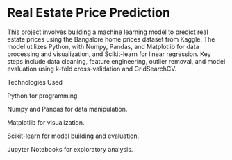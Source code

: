 
 # **Real Estate Price Prediction**

This project involves building a machine learning model to predict real estate prices using the Bangalore home prices dataset from Kaggle. The model utilizes Python, with Numpy, Pandas, and Matplotlib for data processing and visualization, and Scikit-learn for linear regression. Key steps include data cleaning, feature engineering, outlier removal, and model evaluation using k-fold cross-validation and GridSearchCV.

Technologies Used

Python for programming.

Numpy and Pandas for data manipulation.

Matplotlib for visualization.

Scikit-learn for model building and evaluation.

Jupyter Notebooks for exploratory analysis.
